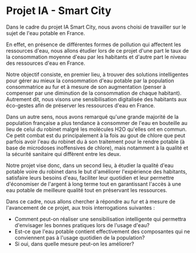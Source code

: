 # Projet IA - Smart City


Dans le cadre du projet IA Smart City, nous avons choisi de travailler sur le sujet de l'eau potable en France.

En effet, en présence de différentes formes de pollution qui affectent les ressources d'eau, nous allons étudier lors de ce projet d'une part le taux de la consommation moyenne d'eau par les habitants et d'autre part le niveau des ressources d'eau en France.

Notre objectif consiste, en premier lieu, à trouver des solutions intelligentes pour gérer au mieux la consommation d'eau potable par la population consommatrice au fur et à mesure de son augmentation (penser à compenser par une diminution de la consommation de chaque habitant). Autrement dit, nous visons une sensibilisation digitalisée des habitants aux éco-gestes afin de préserver les ressources d'eau en France. 

Dans un autre sens, nous avons remarqué qu'une grande majorité de la population française a plus tendance à consommer de l'eau en bouteille au lieu de celui du robinet malgré les molécules H2O qu'elles ont en commun. Ce petit combat est du principalement à la fois au gout de chlore que peut parfois avoir l'eau du robinet du à son traitement pour le rendre potable (à base de microdoses inoffensives de chlore), mais notamment à la qualité et la sécurité sanitaire qui diffèrent entre les deux.

Notre projet vise donc, dans un second lieu, à étudier la qualité d'eau potable voire du robinet dans le but d'améliorer l'expérience des habitants, satisfaire leurs besoins d'eau, faciliter leur quotidien et leur permettre d'économiser de l'argent à long terme tout en garantissant l'accès à une eau potable de meilleure qualité tout en préservant les ressources. 

Dans ce cadre, nous allons chercher à répondre au fur et à mesure de l'avancement de ce projet, aux trois interrogations suivantes :
- Comment peut-on réaliser une sensibilisation intelligente qui permettra d'envisager les bonnes pratiques lors de l'usage d'eau?
- Est-ce que l'eau potable contient effectivement des composantes qui ne conviennent pas à l'usage quotidien de la population?
- Si oui, dans quelle mesure peut-on les améliorer?
 




